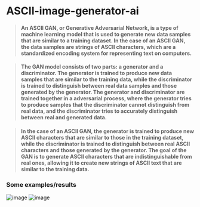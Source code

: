 # ASCII-image-generator-ai

>#### An ASCII GAN, or Generative Adversarial Network, is a type of machine learning model that is used to generate new data samples that are similar to a training dataset. In the case of an ASCII GAN, the data samples are strings of ASCII characters, which are a standardized encoding system for representing text on computers.

>#### The GAN model consists of two parts: a generator and a discriminator. The generator is trained to produce new data samples that are similar to the training data, while the discriminator is trained to distinguish between real data samples and those generated by the generator. The generator and discriminator are trained together in a adversarial process, where the generator tries to produce samples that the discriminator cannot distinguish from real data, and the discriminator tries to accurately distinguish between real and generated data.

>#### In the case of an ASCII GAN, the generator is trained to produce new ASCII characters that are similar to those in the training dataset, while the discriminator is trained to distinguish between real ASCII characters and those generated by the generator. The goal of the GAN is to generate ASCII characters that are indistinguishable from real ones, allowing it to create new strings of ASCII text that are similar to the training data.

### Some examples/results

![image](https://user-images.githubusercontent.com/77894804/208460439-420b4f12-db33-4813-88b9-9d23be471d0e.png)
![image](https://user-images.githubusercontent.com/77894804/208460498-09165040-d6f7-4741-bcf3-6c0764b8a5a5.png)
